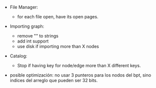 - File Manager:
    - for each file open, have its open pages.
- Importing graph:
    - remove "" to strings
    - add int support
    - use disk if importing more than X nodes
- Catalog:
    - Stop if having key for node/edge more than X different keys.

- posible optimización: no usar 3 punteros para los nodos del bpt, sino indices del arreglo que pueden ser 32 bits.
